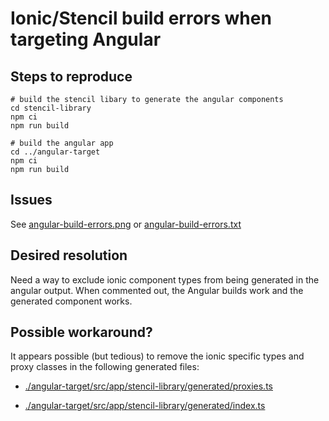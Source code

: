 # Ionic/Stencil build errors when targeting Angular

## Steps to reproduce

```
# build the stencil libary to generate the angular components
cd stencil-library
npm ci
npm run build

# build the angular app
cd ../angular-target
npm ci
npm run build
```

## Issues

See [angular-build-errors.png](./angular-build-errors.png) or [angular-build-errors.txt](./angular-build-errors.txt)

## Desired resolution

Need a way to exclude ionic component types from being generated in the angular output.
When commented out, the Angular builds work and the generated component works.

## Possible workaround?

It appears possible (but tedious) to remove the ionic specific types and proxy classes in the following generated files:

- [./angular-target/src/app/stencil-library/generated/proxies.ts](https://github.com/jacksloan/stencil-ionic-ng-issue/blob/ea0c13c26c728e0145d8eed6225349d92f306f45/angular-target/src/app/stencil-library/generated/proxies.ts)

- [./angular-target/src/app/stencil-library/generated/index.ts](https://github.com/jacksloan/stencil-ionic-ng-issue/blob/e75e90c4c56c4ed876f230bd31f02a033ca161bd/angular-target/src/app/stencil-library/generated/index.ts)
